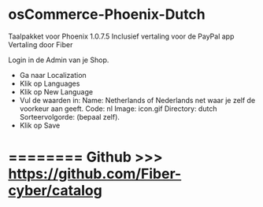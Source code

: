 # osCommerce-Phoenix-Dutch
Taalpakket voor Phoenix 1.0.7.5
Inclusief vertaling voor de PayPal app
Vertaling door Fiber

Login in de Admin van je Shop.
- Ga naar Localization 
- Klik op Languages
- Klik op New Language
- Vul de waarden in:
  Name: Netherlands of Nederlands net waar je zelf de voorkeur aan geeft.
  Code: nl
  Image: icon.gif
  Directory: dutch
  Sorteervolgorde: (bepaal zelf).
- Klik op Save


========
Github >>> https://github.com/Fiber-cyber/catalog
========
